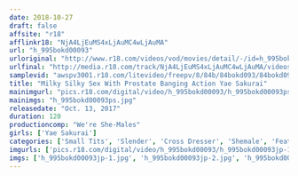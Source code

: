 ```yaml
---
date: 2018-10-27
draft: false
affsite: "r18"
afflinkr18: "NjA4LjEuMS4xLjAuMC4wLjAuMA"
url: "h_995bokd00093"
urloriginal: "http://www.r18.com/videos/vod/movies/detail/-/id=h_995bokd00093"
urlfinal: "http://media.r18.com/track/NjA4LjEuMS4xLjAuMC4wLjAuMA/videos/vod/movies/detail/-/id=h_995bokd00093"
samplevid: "awspv3001.r18.com/litevideo/freepv/8/84b/84bokd093/84bokd093_dmb_w.mp4"
title: "Milky Silky Sex With Prostate Banging Action Yae Sakurai"
mainimgurl: "pics.r18.com/digital/video/h_995bokd00093/h_995bokd00093ps.jpg"
mainimgs: "h_995bokd00093ps.jpg"
releasedate: "Oct. 13, 2017"
duration: 120
productioncomp: "We're She-Males"
girls: ['Yae Sakurai']
categories: ['Small Tits', 'Slender', 'Cross Dresser', 'Shemale', 'Featured Actress', 'Creampie', 'Anal Play', 'Threesome / Foursome', 'Hi-Def']
imgurls: ['pics.r18.com/digital/video/h_995bokd00093/h_995bokd00093jp-1.jpg', 'pics.r18.com/digital/video/h_995bokd00093/h_995bokd00093jp-2.jpg', 'pics.r18.com/digital/video/h_995bokd00093/h_995bokd00093jp-3.jpg', 'pics.r18.com/digital/video/h_995bokd00093/h_995bokd00093jp-4.jpg', 'pics.r18.com/digital/video/h_995bokd00093/h_995bokd00093jp-5.jpg', 'pics.r18.com/digital/video/h_995bokd00093/h_995bokd00093jp-6.jpg', 'pics.r18.com/digital/video/h_995bokd00093/h_995bokd00093jp-7.jpg', 'pics.r18.com/digital/video/h_995bokd00093/h_995bokd00093jp-8.jpg', 'pics.r18.com/digital/video/h_995bokd00093/h_995bokd00093jp-9.jpg', 'pics.r18.com/digital/video/h_995bokd00093/h_995bokd00093jp-10.jpg', 'pics.r18.com/digital/video/h_995bokd00093/h_995bokd00093jp-11.jpg', 'pics.r18.com/digital/video/h_995bokd00093/h_995bokd00093jp-12.jpg', 'pics.r18.com/digital/video/h_995bokd00093/h_995bokd00093jp-13.jpg', 'pics.r18.com/digital/video/h_995bokd00093/h_995bokd00093jp-14.jpg', 'pics.r18.com/digital/video/h_995bokd00093/h_995bokd00093jp-15.jpg', 'pics.r18.com/digital/video/h_995bokd00093/h_995bokd00093jp-16.jpg', 'pics.r18.com/digital/video/h_995bokd00093/h_995bokd00093jp-17.jpg', 'pics.r18.com/digital/video/h_995bokd00093/h_995bokd00093jp-18.jpg', 'pics.r18.com/digital/video/h_995bokd00093/h_995bokd00093jp-19.jpg', 'pics.r18.com/digital/video/h_995bokd00093/h_995bokd00093jp-20.jpg']
imgs: ['h_995bokd00093jp-1.jpg', 'h_995bokd00093jp-2.jpg', 'h_995bokd00093jp-3.jpg', 'h_995bokd00093jp-4.jpg', 'h_995bokd00093jp-5.jpg', 'h_995bokd00093jp-6.jpg', 'h_995bokd00093jp-7.jpg', 'h_995bokd00093jp-8.jpg', 'h_995bokd00093jp-9.jpg', 'h_995bokd00093jp-10.jpg', 'h_995bokd00093jp-11.jpg', 'h_995bokd00093jp-12.jpg', 'h_995bokd00093jp-13.jpg', 'h_995bokd00093jp-14.jpg', 'h_995bokd00093jp-15.jpg', 'h_995bokd00093jp-16.jpg', 'h_995bokd00093jp-17.jpg', 'h_995bokd00093jp-18.jpg', 'h_995bokd00093jp-19.jpg', 'h_995bokd00093jp-20.jpg']
---
```

